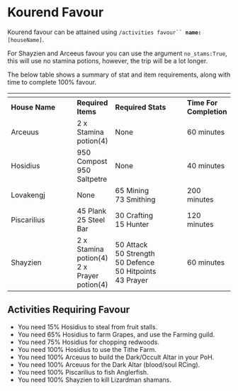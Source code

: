 # Kourend Favour

Kourend favour can be attained using  `/activities favour`` `**`name:`**`[houseName]`.

For Shayzien and Arceeus favour you can use the argument `no_stams:True`, this will use no stamina potions, however, the trip will be a lot longer.

The below table shows a summary of stat and item requirements, along with time to complete 100% favour.&#x20;

<table><thead><tr><th width="161"></th><th></th><th width="185"></th><th></th></tr></thead><tbody><tr><td><strong>House Name</strong></td><td><strong>Required Items</strong></td><td><strong>Required Stats</strong></td><td><strong>Time For Completion</strong></td></tr><tr><td>Arceuus</td><td>2 x Stamina potion(4)</td><td>None</td><td>60 minutes</td></tr><tr><td>Hosidius</td><td>950 Compost<br>950 Saltpetre</td><td>None</td><td>40 minutes</td></tr><tr><td>Lovakengj</td><td>None</td><td>65 Mining<br>73 Smithing</td><td>200 minutes</td></tr><tr><td>Piscarilius</td><td>45 Plank<br>25 Steel Bar</td><td>30 Crafting<br>15 Hunter</td><td>120 minutes</td></tr><tr><td>Shayzien</td><td>2 x Stamina potion(4)<br>2 x Prayer potion(4)</td><td>50 Attack<br>50 Strength<br>50 Defence<br>50 Hitpoints<br>43 Prayer</td><td>60 minutes</td></tr></tbody></table>

## Activities Requiring Favour

* You need 15% Hosidius to steal from fruit stalls.
* You need 65% Hosidius to farm Grapes, and use the Farming guild.
* You need 75% Hosidius for chopping redwoods.
* You need 100% Hosidius to use the Tithe Farm.
* You need 100% Arceuus to build the Dark/Occult Altar in your PoH.
* You need 100% Arceuus for the Dark Altar (blood/soul RCing).
* You need 100% Piscarilius to fish Anglerfish.
* You need 100% Shayzien to kill Lizardman shamans.

